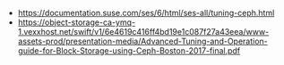 - https://documentation.suse.com/ses/6/html/ses-all/tuning-ceph.html
- https://object-storage-ca-ymq-1.vexxhost.net/swift/v1/6e4619c416ff4bd19e1c087f27a43eea/www-assets-prod/presentation-media/Advanced-Tuning-and-Operation-guide-for-Block-Storage-using-Ceph-Boston-2017-final.pdf
